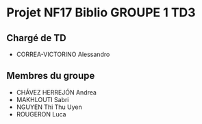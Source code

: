 # Projet NF17 Biblio GROUPE 1 TD3

## Chargé de TD
-   CORREA-VICTORINO Alessandro

## Membres du groupe
-	CHÁVEZ HERREJÓN Andrea
-	MAKHLOUTI Sabri
-	NGUYEN Thi Thu Uyen
-	ROUGERON Luca 
